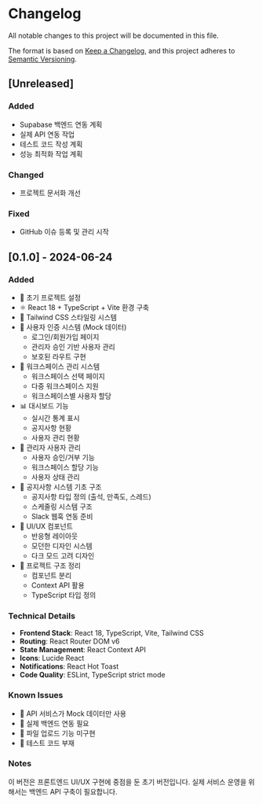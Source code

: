 # Changelog

All notable changes to this project will be documented in this file.

The format is based on [Keep a Changelog](https://keepachangelog.com/en/1.0.0/),
and this project adheres to [Semantic Versioning](https://semver.org/spec/v2.0.0.html).

## [Unreleased]

### Added
- Supabase 백엔드 연동 계획
- 실제 API 연동 작업
- 테스트 코드 작성 계획
- 성능 최적화 작업 계획

### Changed
- 프로젝트 문서화 개선

### Fixed
- GitHub 이슈 등록 및 관리 시작

## [0.1.0] - 2024-06-24

### Added
- 🎉 초기 프로젝트 설정
- ⚛️ React 18 + TypeScript + Vite 환경 구축
- 🎨 Tailwind CSS 스타일링 시스템
- 🔐 사용자 인증 시스템 (Mock 데이터)
  - 로그인/회원가입 페이지
  - 관리자 승인 기반 사용자 관리
  - 보호된 라우트 구현
- 🏢 워크스페이스 관리 시스템
  - 워크스페이스 선택 페이지
  - 다중 워크스페이스 지원
  - 워크스페이스별 사용자 할당
- 📊 대시보드 기능
  - 실시간 통계 표시
  - 공지사항 현황
  - 사용자 관리 현황
- 👥 관리자 사용자 관리
  - 사용자 승인/거부 기능
  - 워크스페이스 할당 기능
  - 사용자 상태 관리
- 📢 공지사항 시스템 기초 구조
  - 공지사항 타입 정의 (출석, 만족도, 스레드)
  - 스케줄링 시스템 구조
  - Slack 웹훅 연동 준비
- 🎨 UI/UX 컴포넌트
  - 반응형 레이아웃
  - 모던한 디자인 시스템
  - 다크 모드 고려 디자인
- 📁 프로젝트 구조 정리
  - 컴포넌트 분리
  - Context API 활용
  - TypeScript 타입 정의

### Technical Details
- **Frontend Stack**: React 18, TypeScript, Vite, Tailwind CSS
- **Routing**: React Router DOM v6
- **State Management**: React Context API
- **Icons**: Lucide React
- **Notifications**: React Hot Toast
- **Code Quality**: ESLint, TypeScript strict mode

### Known Issues
- 🚨 API 서비스가 Mock 데이터만 사용
- 🚨 실제 백엔드 연동 필요
- 🚨 파일 업로드 기능 미구현
- 🚨 테스트 코드 부재

### Notes
이 버전은 프론트엔드 UI/UX 구현에 중점을 둔 초기 버전입니다. 
실제 서비스 운영을 위해서는 백엔드 API 구축이 필요합니다. 